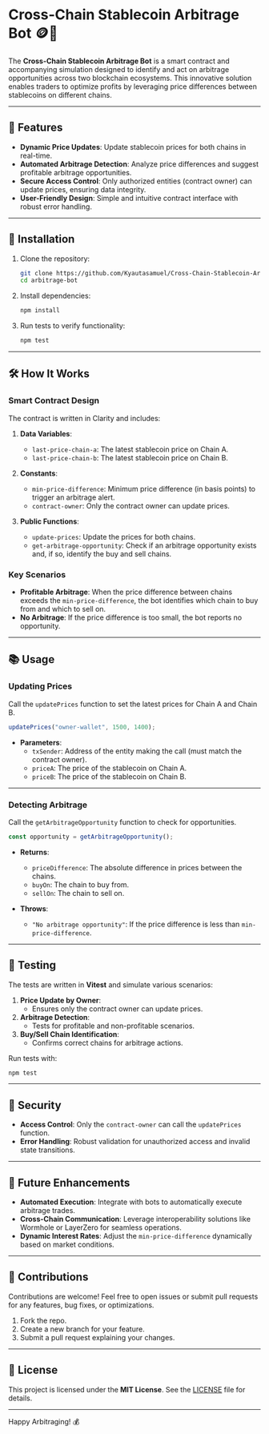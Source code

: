 # Cross-Chain Stablecoin Arbitrage Bot 🪙🚀

The **Cross-Chain Stablecoin Arbitrage Bot** is a smart contract and accompanying simulation designed to identify and act on arbitrage opportunities across two blockchain ecosystems. This innovative solution enables traders to optimize profits by leveraging price differences between stablecoins on different chains.

---

## 🌟 Features

- **Dynamic Price Updates**: Update stablecoin prices for both chains in real-time.
- **Automated Arbitrage Detection**: Analyze price differences and suggest profitable arbitrage opportunities.
- **Secure Access Control**: Only authorized entities (contract owner) can update prices, ensuring data integrity.
- **User-Friendly Design**: Simple and intuitive contract interface with robust error handling.

---

## 🔧 Installation

1. Clone the repository:
   ```bash
   git clone https://github.com/Kyautasamuel/Cross-Chain-Stablecoin-Arbitrage-Bot.git
   cd arbitrage-bot
   ```

2. Install dependencies:
   ```bash
   npm install
   ```

3. Run tests to verify functionality:
   ```bash
   npm test
   ```

---

## 🛠️ How It Works

### Smart Contract Design
The contract is written in Clarity and includes:
1. **Data Variables**:
   - `last-price-chain-a`: The latest stablecoin price on Chain A.
   - `last-price-chain-b`: The latest stablecoin price on Chain B.

2. **Constants**:
   - `min-price-difference`: Minimum price difference (in basis points) to trigger an arbitrage alert.
   - `contract-owner`: Only the contract owner can update prices.

3. **Public Functions**:
   - `update-prices`: Update the prices for both chains.
   - `get-arbitrage-opportunity`: Check if an arbitrage opportunity exists and, if so, identify the buy and sell chains.

### Key Scenarios
- **Profitable Arbitrage**: When the price difference between chains exceeds the `min-price-difference`, the bot identifies which chain to buy from and which to sell on.
- **No Arbitrage**: If the price difference is too small, the bot reports no opportunity.

---

## 📚 Usage

### Updating Prices
Call the `updatePrices` function to set the latest prices for Chain A and Chain B.

```typescript
updatePrices("owner-wallet", 1500, 1400);
```

- **Parameters**:
  - `txSender`: Address of the entity making the call (must match the contract owner).
  - `priceA`: The price of the stablecoin on Chain A.
  - `priceB`: The price of the stablecoin on Chain B.

---

### Detecting Arbitrage
Call the `getArbitrageOpportunity` function to check for opportunities.

```typescript
const opportunity = getArbitrageOpportunity();
```

- **Returns**:
  - `priceDifference`: The absolute difference in prices between the chains.
  - `buyOn`: The chain to buy from.
  - `sellOn`: The chain to sell on.

- **Throws**:
  - `"No arbitrage opportunity"`: If the price difference is less than `min-price-difference`.

---

## 🧪 Testing

The tests are written in **Vitest** and simulate various scenarios:

1. **Price Update by Owner**:
   - Ensures only the contract owner can update prices.
2. **Arbitrage Detection**:
   - Tests for profitable and non-profitable scenarios.
3. **Buy/Sell Chain Identification**:
   - Confirms correct chains for arbitrage actions.

Run tests with:
```bash
npm test
```

---

## 🔐 Security

- **Access Control**: Only the `contract-owner` can call the `updatePrices` function.
- **Error Handling**: Robust validation for unauthorized access and invalid state transitions.

---

## 🚀 Future Enhancements

- **Automated Execution**: Integrate with bots to automatically execute arbitrage trades.
- **Cross-Chain Communication**: Leverage interoperability solutions like Wormhole or LayerZero for seamless operations.
- **Dynamic Interest Rates**: Adjust the `min-price-difference` dynamically based on market conditions.

---

## 🤝 Contributions

Contributions are welcome! Feel free to open issues or submit pull requests for any features, bug fixes, or optimizations.

1. Fork the repo.
2. Create a new branch for your feature.
3. Submit a pull request explaining your changes.

---

## 📄 License

This project is licensed under the **MIT License**. See the [LICENSE](LICENSE) file for details.

---


Happy Arbitraging! 💰